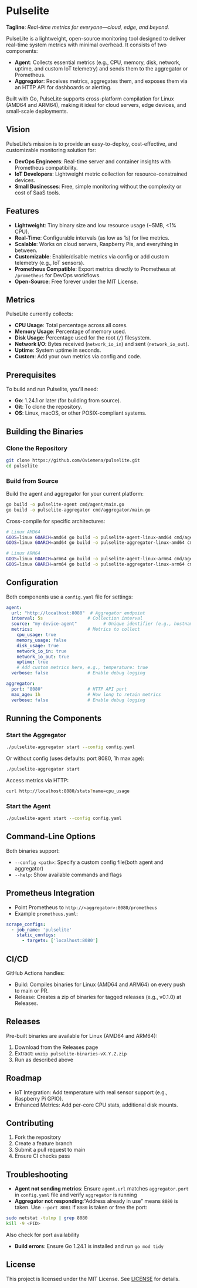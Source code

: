 # Pulselite
**Tagline**: *Real-time metrics for everyone—cloud, edge, and beyond.*

PulseLite is a lightweight, open-source monitoring tool designed to deliver real-time system metrics with minimal overhead. It consists of two components:
- **Agent**: Collects essential metrics (e.g., CPU, memory, disk, network, uptime, and custom IoT telemetry) and sends them to the aggregator or Prometheus.
- **Aggregator**: Receives metrics, aggregates them, and exposes them via an HTTP API for dashboards or alerting.

Built with Go, PulseLite supports cross-platform compilation for Linux (AMD64 and ARM64), making it ideal for cloud servers, edge devices, and small-scale deployments.

## Vision
PulseLite’s mission is to provide an easy-to-deploy, cost-effective, and customizable monitoring solution for:
- **DevOps Engineers**: Real-time server and container insights with Prometheus compatibility.
- **IoT Developers**: Lightweight metric collection for resource-constrained devices.
- **Small Businesses**: Free, simple monitoring without the complexity or cost of SaaS tools.

## Features
- **Lightweight**: Tiny binary size and low resource usage (~5MB, <1% CPU).
- **Real-Time**: Configurable intervals (as low as 1s) for live metrics.
- **Scalable**: Works on cloud servers, Raspberry Pis, and everything in between.
- **Customizable**: Enable/disable metrics via config or add custom telemetry (e.g., IoT sensors).
- **Prometheus Compatible**: Export metrics directly to Prometheus at `/prometheus` for DevOps workflows.
- **Open-Source**: Free forever under the MIT License.

## Metrics
PulseLite currently collects:
- **CPU Usage**: Total percentage across all cores.
- **Memory Usage**: Percentage of memory used.
- **Disk Usage**: Percentage used for the root (`/`) filesystem.
- **Network I/O**: Bytes received (`network_io_in`) and sent (`network_io_out`).
- **Uptime**: System uptime in seconds.
- **Custom**: Add your own metrics via config and code.


## Prerequisites

To build and run Pulselite, you'll need:
- **Go**: 1.24.1 or later (for building from source).
- **Git**: To clone the repository.
- **OS**: Linux, macOS, or other POSIX-compliant systems.

## Building the Binaries

### Clone the Repository

```bash
git clone https://github.com/Oviemena/pulselite.git
cd pulselite
```

### Build from Source

Build the agent and aggregator for your current platform:

```bash
go build -o pulselite-agent cmd/agent/main.go
go build -o pulselite-aggregator cmd/aggregator/main.go
```

Cross-compile for specific architectures:

```bash
# Linux AMD64
GOOS=linux GOARCH=amd64 go build -o pulselite-agent-linux-amd64 cmd/agent/main.go
GOOS=linux GOARCH=amd64 go build -o pulselite-aggregator-linux-amd64 cmd/aggregator/main.go

# Linux ARM64
GOOS=linux GOARCH=arm64 go build -o pulselite-agent-linux-arm64 cmd/agent/main.go
GOOS=linux GOARCH=arm64 go build -o pulselite-aggregator-linux-arm64 cmd/aggregator/main.go
```

## Configuration

Both components use a `config.yaml` file for settings:

```yaml
agent:
  url: "http://localhost:8080"  # Aggregator endpoint
  interval: 5s                 # Collection interval
  source: "my-device-agent"          # Unique identifier (e.g., hostname)
  metrics:                     # Metrics to collect
    cpu_usage: true
    memory_usage: false 
    disk_usage: true
    network_io_in: true
    network_io_out: true
    uptime: true
    # Add custom metrics here, e.g., temperature: true
  verbose: false               # Enable debug logging

aggregator:
  port: "8080"                 # HTTP API port
  max_age: 1h                  # How long to retain metrics
  verbose: false               # Enable debug logging
```

## Running the Components

### Start the Aggregator

```bash
./pulselite-aggregator start --config config.yaml
```
Or without config (uses defaults: port 8080, 1h max age):

```bash
./pulselite-aggregator start
```

Access metrics via HTTP:
```bash
curl http://localhost:8080/stats?name=cpu_usage
```

### Start the Agent

```bash
./pulselite-agent start --config config.yaml
```

## Command-Line Options

Both binaries support:
- `--config <path>`: Specify a custom config file(both agent and aggregator)
- `--help`: Show available commands and flags

## Prometheus Integration
- Point Prometheus to `http://<aggregator>:8080/prometheus`
- Example `prometheus.yaml`:

```yaml
scrape_configs:
  - job_name: 'pulselite'
    static_configs:
      - targets: ['localhost:8080']
```

## CI/CD

GitHub Actions handles:
- Build: Compiles binaries for Linux (AMD64 and ARM64) on every push to main or PR.
- Release: Creates a zip of binaries for tagged releases (e.g., v0.1.0) at Releases.

## Releases

Pre-built binaries are available for Linux (AMD64 and ARM64):
1. Download from the Releases page
2. Extract: `unzip pulselite-binaries-vX.Y.Z.zip`
3. Run as described above


## Roadmap

- IoT Integration: Add temperature with real sensor support (e.g., Raspberry Pi GPIO).
- Enhanced Metrics: Add per-core CPU stats, additional disk mounts.

## Contributing

1. Fork the repository
2. Create a feature branch
3. Submit a pull request to main
4. Ensure CI checks pass

## Troubleshooting

- **Agent not sending metrics**: Ensure `agent.url` matches `aggregator.port` in `config.yaml` file and verify `aggregator` is running 
- **Aggregator not responding**:“Address already in use” means `8080` is taken. Use `--port 8081` if `8080` is taken or free the port:
```bash
sudo netstat -tulnp | grep 8080
kill -9 <PID>
```
Also check for port availability
- **Build errors**: Ensure Go 1.24.1 is installed and run `go mod tidy`

## License

This project is licensed under the MIT License. See [LICENSE](LICENSE) for details.